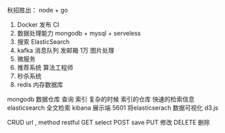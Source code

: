 秋招胜出：    node + go

1. Docker 发布  CI
2. 数据处理能力 mongodb + mysql + serveless
3. 搜索 ElasticSearch
4. kafka  消息队列
    发邮箱  1万 图片处理
5. 微服务
6. 推荐系统 算法工程师
7.  秒杀系统
8. redis  内存数据库


mongodb 数据仓库  查询  索引
复杂的时候 索引的仓库 快速的检索信息
elasticsearch 全文检索
kibana  展示端  5601  将elasticserach 数据可视化  d3.js

CRUD
url , method  restful
GET select
POST  save
PUT 修改
DELETE  删除
